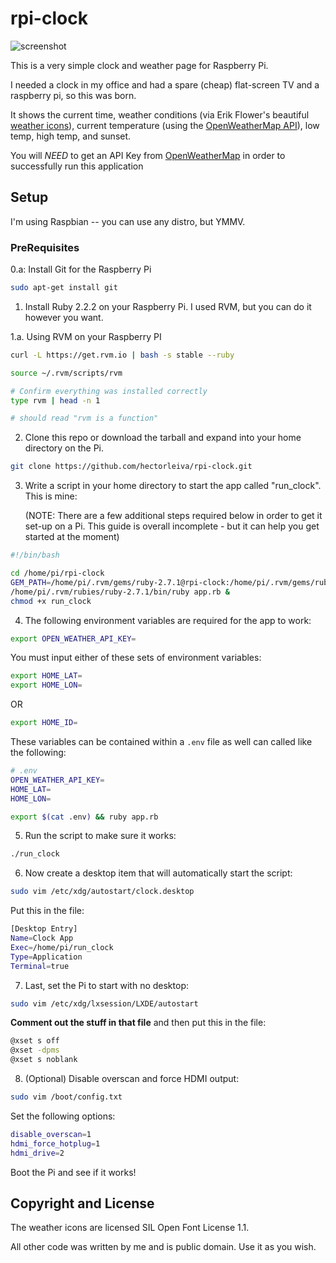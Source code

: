 # rpi-clock

![screenshot](https://raw.githubusercontent.com/seven1m/rpi-clock/master/screenshot.jpg)

This is a very simple clock and weather page for Raspberry Pi.

I needed a clock in my office and had a spare (cheap) flat-screen TV and a raspberry pi, so this was born.

It shows the current time, weather conditions (via Erik Flower's beautiful [weather icons](https://erikflowers.github.io/weather-icons/)),
current temperature (using the [OpenWeatherMap API](http://openweathermap.org/api)), low temp, high temp, and sunset.

You will *NEED* to get an API Key from [OpenWeatherMap](http://openweathermap.org) in order to successfully run this application

## Setup

I'm using Raspbian -- you can use any distro, but YMMV.

### PreRequisites

0.a: Install Git for the Raspberry Pi
```bash
sudo apt-get install git
```

1. Install Ruby 2.2.2 on your Raspberry Pi. I used RVM, but you can do it however you want.

1.a. Using RVM on your Raspberry PI
```bash
curl -L https://get.rvm.io | bash -s stable --ruby

source ~/.rvm/scripts/rvm

# Confirm everything was installed correctly
type rvm | head -n 1

# should read "rvm is a function"
```

2. Clone this repo or download the tarball and expand into your home directory on the Pi.
```bash
git clone https://github.com/hectorleiva/rpi-clock.git
```

3. Write a script in your home directory to start the app called "run_clock". This is mine:

    (NOTE: There are a few additional steps required below in order to get it set-up on a Pi. This guide is overall incomplete - but it can help you get started at the moment)

```bash
#!/bin/bash

cd /home/pi/rpi-clock
GEM_PATH=/home/pi/.rvm/gems/ruby-2.7.1@rpi-clock:/home/pi/.rvm/gems/ruby-2.7.1@global 
/home/pi/.rvm/rubies/ruby-2.7.1/bin/ruby app.rb &
chmod +x run_clock
```

4. The following environment variables are required for the app to work:

```bash
export OPEN_WEATHER_API_KEY=
```

You must input either of these sets of environment variables:
```bash
export HOME_LAT=
export HOME_LON=
```

OR

```bash
export HOME_ID=
```

These variables can be contained within a `.env` file as well can called like the following:

```bash
# .env
OPEN_WEATHER_API_KEY=
HOME_LAT=
HOME_LON=
```

```bash
export $(cat .env) && ruby app.rb
```

5. Run the script to make sure it works:

```bash
./run_clock
```

6. Now create a desktop item that will automatically start the script:

```bash
sudo vim /etc/xdg/autostart/clock.desktop
```

Put this in the file:

```bash
[Desktop Entry]
Name=Clock App
Exec=/home/pi/run_clock
Type=Application
Terminal=true
```

7. Last, set the Pi to start with no desktop:

```bash
sudo vim /etc/xdg/lxsession/LXDE/autostart
```

**Comment out the stuff in that file** and then put this in the file:

```bash
@xset s off
@xset -dpms
@xset s noblank
```

8. (Optional) Disable overscan and force HDMI output:

```bash
sudo vim /boot/config.txt
```

Set the following options:

```bash
disable_overscan=1
hdmi_force_hotplug=1
hdmi_drive=2
```

Boot the Pi and see if it works!

## Copyright and License

The weather icons are licensed SIL Open Font License 1.1.

All other code was written by me and is public domain. Use it as you wish.
